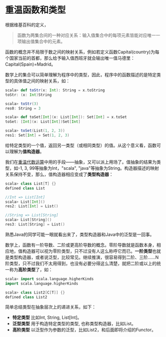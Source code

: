 # 重温函数和类型

根据维基百科的定义，
> 函数为两集合间的一种对应关系：输入值集合中的每项元素皆能对应唯一一项输出值集合中的元素。

函数的概念并不局限于数之间的映射关系，例如若定义函数Capital(country)为每个国家当前的首都，那么给予输入值西班牙就会输出唯一值马德里：Capital(Spain)=Madrid。

数学上的集合可以简单理解为程序中的类型，因此，程序中的函数描述的是特定类型的具体值之间的映射关系，如：
```scala
scala> def toStr(x: Int): String = x.toString
toStr: (x: Int)String

scala> toStr(3)
res0: String = 3

scala> def toSet[Int](x: List[Int]): Set[Int] = x.toSet
toSet: [Int](x: List[Int])Set[Int]

scala> toSet(List(1, 2, 3))
res1: Set[Int] = Set(1, 2, 3)
```

给特定类型的一个值，返回另一类型（或相同类型）的值。从这个意义看，函数可以理解为**值构造器**。

我们在[重温代数运算](/monoid/1_revisit_algebra.html)中用的手段——抽象，又可以派上用场了。值抽象的结果为类型，如-1, 3, 99等抽象为Int，"scala", "java"等抽象为String。构造器描述的映射关系保持不变，那么，值构造器相应变成了**类型构造器**：

```scala
scala> class List[T] {}
defined class List

//Int => List[Int]
scala> List[Int]()
res2: List[Int] = List()

//String => List[String]
scala> List[String]()
res3: List[String] = List()
```

熟悉Java的同学可能一眼就看出来了，类型构造器和Java中的泛型是一回事。

数学上，函数有一阶导数、二阶或更高阶导数的概念。零阶导数就是函数本身，相应地，值构造器可以视为零阶类型，只不过没有人这么称呼它而已。**一阶类型**也就是类型构造器，或者说泛型，比较常见。继续推演，很容易得到二阶、三阶……N阶类型，只不过我们不太用得到，也没有必要分得这么清楚，就把二阶或以上的统一称为**高阶类型**了，如：
```scala
scala> import scala.language.higherKinds
import scala.language.higherKinds

scala> class List2[C[T]] {}
defined class List2
```

简单总结类型在抽象层次上的递进关系，如下：
* **特定类型** 比如Int, String, List[Int]。
* **泛型类型** 用于构造特定类型的类型, 也称类型构造器，比如List。
* **高阶类型** 以泛型作为参数的泛型，比如List2，和后面即将介绍的Functor。

